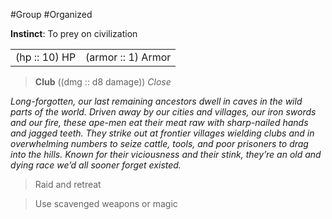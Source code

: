 #Group #Organized

**Instinct**: To prey on civilization

|       |         |
| ----- | ------- |
| (hp :: 10) HP | (armor :: 1) Armor |

> **Club** ((dmg :: d8 damage))
> *Close*

*Long-forgotten, our last remaining ancestors dwell in caves in the wild parts of the world. Driven away by our cities and villages, our iron swords and our fire, these ape-men eat their meat raw with sharp-nailed hands and jagged teeth. They strike out at frontier villages wielding clubs and in overwhelming numbers to seize cattle, tools, and poor prisoners to drag into the hills. Known for their viciousness and their stink, they’re an old and dying race we’d all sooner forget existed.*

>Raid and retreat

>Use scavenged weapons or magic